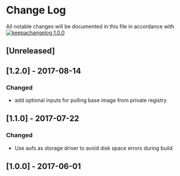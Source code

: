 # Change Log

All notable changes will be documented in this file in
accordance with [![keepachangelog 1.0.0](https://img.shields.io/badge/keepachangelog-1.0.0-brightgreen.svg)](http://keepachangelog.com/en/1.0.0/)

## \[Unreleased]

## \[1.2.0] - 2017-08-14

### Changed
- add optional inputs for pulling base image from private registry

## \[1.1.0] - 2017-07-22

### Changed
- Use aufs as storage driver to avoid disk space errors during build

## \[1.0.0] - 2017-06-01

